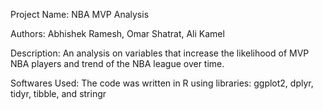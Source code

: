 Project Name: NBA MVP Analysis

Authors: Abhishek Ramesh, Omar Shatrat, Ali Kamel

Description: An analysis on variables that increase the likelihood of MVP NBA players and trend of the NBA league over time.

Softwares Used: The code was written in R using libraries: ggplot2, dplyr, tidyr, tibble, and stringr
